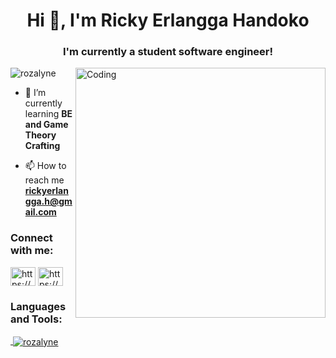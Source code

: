 <h1 align="center">Hi 👋, I'm Ricky Erlangga Handoko</h1>
<h3 align="center">I'm currently a student software engineer!</h3>
<img align="right" alt="Coding" width="400" src="https://i.pinimg.com/originals/1c/ec/60/1cec60b076ed3e42a0a253548370a353.gif">
<p align="left"> <img src="https://komarev.com/ghpvc/?username=rozalyne&label=Profile%20views&color=0e75b6&style=flat" alt="rozalyne" /> </p>

- 🌱 I’m currently learning **BE and Game Theory Crafting**

- 📫 How to reach me **rickyerlangga.h@gmail.com**


<h3 align="left">Connect with me:</h3>
<p align="left">
<a href="https://www.linkedin.com/in/ricky-erlangga-handoko-57b7161a1/" target="blank"><img align="center" src="https://raw.githubusercontent.com/rahuldkjain/github-profile-readme-generator/master/src/images/icons/Social/linked-in-alt.svg" alt="https://www.linkedin.com/in/ricky-erlangga-handoko-57b7161a1/" height="30" width="40" /></a>
<a href="https://www.youtube.com/@iki3681/featured" target="blank"><img align="center" src="https://raw.githubusercontent.com/rahuldkjain/github-profile-readme-generator/master/src/images/icons/Social/youtube.svg" alt="https://www.youtube.com/channel/ucrfjs73_tibaboanx8xojvg" height="30" width="40" /></a>
</p>

<h3 align="left">Languages and Tools:</h3>
<a href src="https://raw.githubusercontent.com/devicons/devicon/master/icons/javascript/javascript-original.svg" alt="javascript" width="40" height="40"/> </a> <a href="https://www.php.net" target="_blank" rel="noreferrer">

<p>&nbsp;<img align="center" src="https://github-readme-stats.vercel.app/api?username=rozalyne&show_icons=true&locale=en" alt="rozalyne" /></p>
